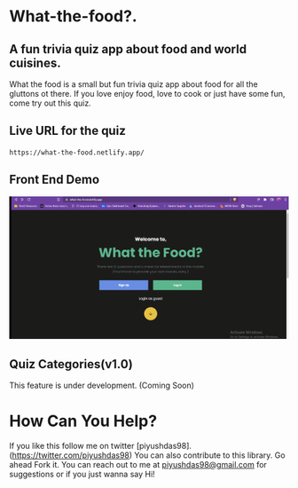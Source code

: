 # What-the-food?.
## A fun trivia quiz app about food and world cuisines.

What the food is a small but fun trivia quiz app about food for all the gluttons ot there. If you love enjoy food, love to cook or just have some fun, come try out this quiz.


## Live URL for the quiz

    https://what-the-food.netlify.app/

## Front End Demo
![enter image description here](https://raw.githubusercontent.com/coldpigli/coldpigli/master/What-the-food-gif.gif)

## Quiz Categories(v1.0)
   This feature is under development. (Coming Soon)


# How Can You Help?
If you like this follow me on twitter [piyushdas98].(https://twitter.com/piyushdas98)
You can also contribute to this library. Go ahead Fork it.
You can reach out to me at piyushdas98@gmail.com for suggestions or if you just wanna say Hi!
 
